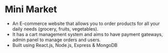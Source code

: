 # Mini Market
 - An E-commerce website that allows you to order products for all your daily needs (grocery, fruits, vegetables). 
 - It has a cart management system and aims to have payment gateways, admin panel to manage orders and users.
 - Built using React.js, Node.js, Express & MongoDB
